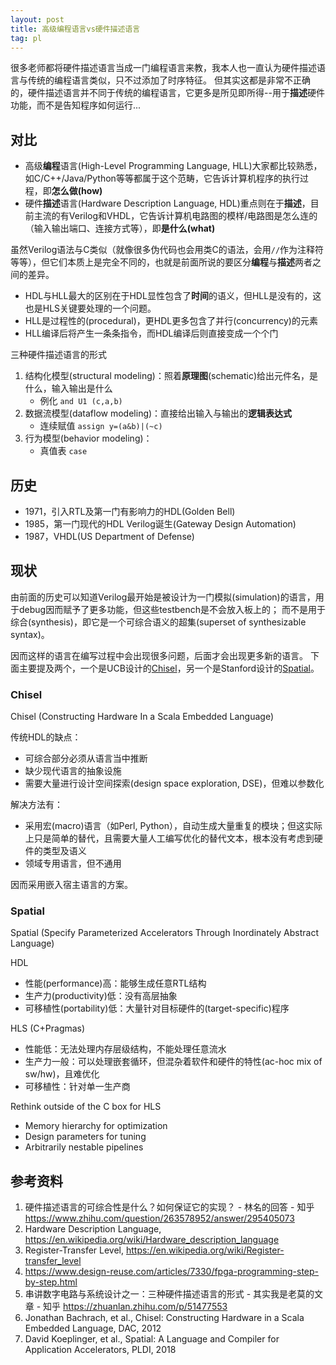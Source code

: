 ```yaml
---
layout: post
title: 高级编程语言vs硬件描述语言
tag: pl
---
```


很多老师都将硬件描述语言当成一门编程语言来教，我本人也一直认为硬件描述语言与传统的编程语言类似，只不过添加了时序特征。
但其实这都是非常不正确的，硬件描述语言并不同于传统的编程语言，它更多是所见即所得--用于**描述**硬件功能，而不是告知程序如何运行...

<!--more-->

## 对比
* 高级**编程**语言(High-Level Programming Language, HLL)大家都比较熟悉，如C/C++/Java/Python等等都属于这个范畴，它告诉计算机程序的执行过程，即**怎么做(how)**
* 硬件**描述**语言(Hardware Description Language, HDL)重点则在于**描述**，目前主流的有Verilog和VHDL，它告诉计算机电路图的模样/电路图是怎么连的（输入输出端口、连接方式等），即**是什么(what)**

虽然Verilog语法与C类似（就像很多伪代码也会用类C的语法，会用`//`作为注释符等等），但它们本质上是完全不同的，也就是前面所说的要区分**编程**与**描述**两者之间的差异。

* HDL与HLL最大的区别在于HDL显性包含了**时间**的语义，但HLL是没有的，这也是HLS关键要处理的一个问题。
* HLL是过程性的(procedural)，更HDL更多包含了并行(concurrency)的元素
* HLL编译后将产生一条条指令，而HDL编译后则直接变成一个个门

三种硬件描述语言的形式
1. 结构化模型(structural modeling)：照着**原理图**(schematic)给出元件名，是什么，输入输出是什么
	- 例化 `and U1 (c,a,b)`
2. 数据流模型(dataflow modeling)：直接给出输入与输出的**逻辑表达式**
	- 连续赋值 `assign y=(a&b)|(~c)`
3. 行为模型(behavior modeling)：
	- 真值表 `case`

## 历史
* 1971，引入RTL及第一门有影响力的HDL(Golden Bell)
* 1985，第一门现代的HDL Verilog诞生(Gateway Design Automation)
* 1987，VHDL(US Department of Defense)

## 现状
由前面的历史可以知道Verilog最开始是被设计为一门模拟(simulation)的语言，用于debug因而赋予了更多功能，但这些testbench是不会放入板上的；
而不是用于综合(synthesis)，即它是一个可综合语义的超集(superset of synthesizable syntax)。

因而这样的语言在编写过程中会出现很多问题，后面才会出现更多新的语言。
下面主要提及两个，一个是UCB设计的[Chisel](https://chisel.eecs.berkeley.edu/)，另一个是Stanford设计的[Spatial](https://spatial-lang.org/)。

### Chisel
Chisel (Constructing Hardware In a Scala Embedded Language)

传统HDL的缺点：
* 可综合部分必须从语言当中推断
* 缺少现代语言的抽象设施
* 需要大量进行设计空间探索(design space exploration, DSE)，但难以参数化

解决方法有：
* 采用宏(macro)语言（如Perl, Python），自动生成大量重复的模块；但这实际上只是简单的替代，且需要大量人工编写优化的替代文本，根本没有考虑到硬件的类型及语义
* 领域专用语言，但不通用

因而采用嵌入宿主语言的方案。

### Spatial
Spatial (Specify Parameterized Accelerators Through Inordinately Abstract Language)

HDL
* 性能(performance)高：能够生成任意RTL结构
* 生产力(productivity)低：没有高层抽象
* 可移植性(portability)低：大量针对目标硬件的(target-specific)程序

HLS (C+Pragmas)
* 性能低：无法处理内存层级结构，不能处理任意流水
* 生产力一般：可以处理嵌套循环，但混杂着软件和硬件的特性(ac-hoc mix of sw/hw)，且难优化
* 可移植性：针对单一生产商

Rethink outside of the C box for HLS
* Memory hierarchy for optimization
* Design parameters for tuning
* Arbitrarily nestable pipelines

## 参考资料
1. 硬件描述语言的可综合性是什么？如何保证它的实现？ - 林名的回答 - 知乎 <https://www.zhihu.com/question/263578952/answer/295405073>
2. Hardware Description Language, <https://en.wikipedia.org/wiki/Hardware_description_language>
3. Register-Transfer Level, <https://en.wikipedia.org/wiki/Register-transfer_level>
4. <https://www.design-reuse.com/articles/7330/fpga-programming-step-by-step.html>
5. 串讲数字电路与系统设计之一：三种硬件描述语言的形式 - 其实我是老莫的文章 - 知乎 <https://zhuanlan.zhihu.com/p/51477553>
6. Jonathan Bachrach, et al., Chisel: Constructing Hardware in a Scala Embedded Language, DAC, 2012
7. David Koeplinger, et al., Spatial: A Language and Compiler for Application Accelerators, PLDI, 2018